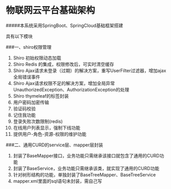 # 物联网云平台基础架构


#####本系统采用SpringBoot、SpringCloud基础框架搭建  

具有以下模块

###一、shiro权限管理
1. Shiro 初始权限动态加载  
2. Shiro Redis 的集成，权限修改后，可实时清空缓存  
3. Shiro Ajax请求未登录（过期）的解决方案，重写UserFilter过滤器，增加ajax全局错误事件  
4. Shiro Ajax请求权限不足的解决方案，增加全局异常UnauthorizedException、AuthorizationException的处理  
5. Shiro thymeleaf的标签封装  
6. 用户密码加密传输  
7. 验证码校验  
8. 记住我功能  
9. 登录失败次数限制(redis)
10. 在线用户列表显示，强制下线功能  
11. 提供用户-角色-资源-权限的维护功能  

###二、通用CURD的service层、mapper层封装
1. 封装了BaseMapper接口，业务功能只需继承该接口就包含了通用的CURD功能
2. 封装了BaseService，业务功能只需继承该类，就实现了通用的CURD功能
3. 针对树形结构的功能，单独封装了BaseTreeMapper、BaseTreeService
4. mapper.xml里面的sql语句未封装，需自己写


 

